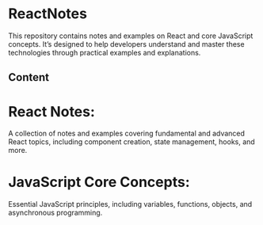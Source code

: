 # ReactNotes
This repository contains notes and examples on React and core JavaScript concepts. It’s designed to help developers understand and master these technologies through practical examples and explanations. 
## Content
# React Notes: 
A collection of notes and examples covering fundamental and advanced React topics, including component creation, state management, hooks, and more.

# JavaScript Core Concepts:
Essential JavaScript principles, including variables, functions, objects, and asynchronous programming.
